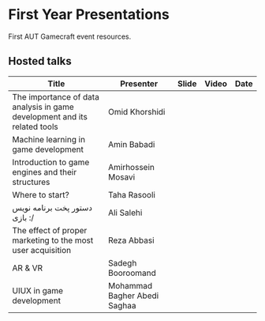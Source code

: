 # First Year Presentations
First AUT Gamecraft event resources.

## Hosted talks
|Title|Presenter|Slide|Video|Date|
|--|--|--|--|--|
|The importance of data analysis in game development and its related tools|Omid Khorshidi||||
|Machine learning in game development|Amin Babadi||||
|Introduction to game engines and their structures|Amirhossein Mosavi||||
|Where to start?|Taha Rasooli||||
|دستور پخت برنامه نویس بازی :/|Ali Salehi||||
|The effect of proper marketing to the most user acquisition|Reza Abbasi||||
|AR & VR|Sadegh Booroomand||||
|UIUX in game development|Mohammad Bagher Abedi Saghaa||||

